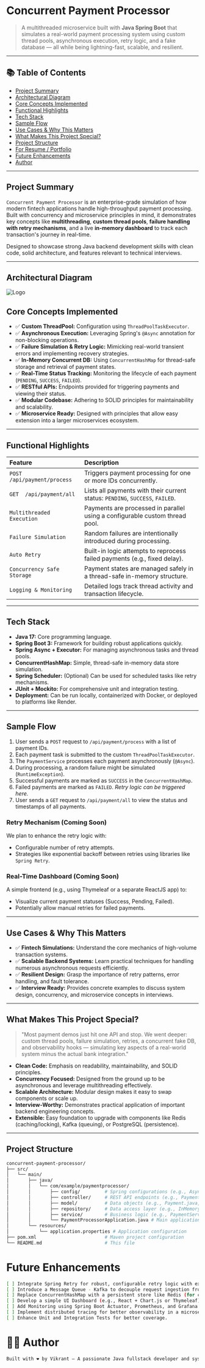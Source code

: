 # Concurrent Payment Processor

>  A multithreaded microservice built with **Java Spring Boot** that simulates a real-world payment processing system using custom thread pools, asynchronous execution, retry logic, and a fake database — all while being lightning-fast, scalable, and resilient.

---

## 📚 Table of Contents

- [ Project Summary](#-project-summary)
- [ Architectural Diagram](#-architectural-diagram)
- [ Core Concepts Implemented](#-core-concepts-implemented)
- [ Functional Highlights](#-functional-highlights)
- [ Tech Stack](#-tech-stack)
- [ Sample Flow](#-sample-flow)
- [ Use Cases & Why This Matters](#-use-cases--why-this-matters)
- [ What Makes This Project Special?](#-what-makes-this-project-special)
- [ Project Structure](#-project-structure)
- [ For Resume / Portfolio](#-for-resume--portfolio)
- [ Future Enhancements](#️-future-enhancements)
- [ Author](#-author)

---

##  Project Summary

`Concurrent Payment Processor` is an enterprise-grade simulation of how modern fintech applications handle high-throughput payment processing. Built with concurrency and microservice principles in mind, it demonstrates key concepts like **multithreading**, **custom thread pools**, **failure handling with retry mechanisms**, and a live **in-memory dashboard** to track each transaction's journey in real-time.

Designed to showcase strong Java backend development skills with clean code, solid architecture, and features relevant to technical interviews.

---

## Architectural Diagram
![Logo](./src/images/architectural_diagram_1.png)



##  Core Concepts Implemented

-   ✅ **Custom ThreadPool:** Configuration using `ThreadPoolTaskExecutor`.
-   ✅ **Asynchronous Execution:** Leveraging Spring's `@Async` annotation for non-blocking operations.
-   ✅ **Failure Simulation & Retry Logic:** Mimicking real-world transient errors and implementing recovery strategies.
-   ✅ **In-Memory Concurrent DB:** Using `ConcurrentHashMap` for thread-safe storage and retrieval of payment states.
-   ✅ **Real-Time Status Tracking:** Monitoring the lifecycle of each payment (`PENDING`, `SUCCESS`, `FAILED`).
-   ✅ **RESTful APIs:** Endpoints provided for triggering payments and viewing their status.
-   ✅ **Modular Codebase:** Adhering to SOLID principles for maintainability and scalability.
-   ✅ **Microservice Ready:** Designed with principles that allow easy extension into a larger microservices ecosystem.

---

##  Functional Highlights

| Feature                  | Description                                                                 |
| :----------------------- | :-------------------------------------------------------------------------- |
| `POST /api/payment/process` | Triggers payment processing for one or more IDs concurrently.                 |
| `GET  /api/payment/all`   | Lists all payments with their current status: `PENDING`, `SUCCESS`, `FAILED`. |
| `Multithreaded Execution`  | Payments are processed in parallel using a configurable custom thread pool. |
| `Failure Simulation`     | Random failures are intentionally introduced during processing.             |
| `Auto Retry`             | Built-in logic attempts to reprocess failed payments (e.g., fixed delay).   |
| `Concurrency Safe Storage` | Payment states are managed safely in a thread-safe in-memory structure.     |
| `Logging & Monitoring`   | Detailed logs track thread activity and transaction lifecycle.              |

---

##  Tech Stack

-    **Java 17:** Core programming language.
-    **Spring Boot 3:** Framework for building robust applications quickly.
-    **Spring Async + Executor:** For managing asynchronous tasks and thread pools.
-    **ConcurrentHashMap:** Simple, thread-safe in-memory data store simulation.
-    **Spring Scheduler:** (Optional) Can be used for scheduled tasks like retry mechanisms.
-    **JUnit + Mockito:** For comprehensive unit and integration testing.
-    **Deployment:** Can be run locally, containerized with Docker, or deployed to platforms like Render.

---

##  Sample Flow

1.  User sends a `POST` request to `/api/payment/process` with a list of payment IDs.
2.  Each payment task is submitted to the custom `ThreadPoolTaskExecutor`.
3.  The `PaymentService` processes each payment asynchronously (`@Async`).
4.  During processing, a random failure might be simulated (`RuntimeException`).
5.  Successful payments are marked as `SUCCESS` in the `ConcurrentHashMap`.
6.  Failed payments are marked as `FAILED`. *Retry logic can be triggered here.*
7.  User sends a `GET` request to `/api/payment/all` to view the status and timestamps of all payments.

###  Retry Mechanism (Coming Soon)

We plan to enhance the retry logic with:

-   Configurable number of retry attempts.
-   Strategies like exponential backoff between retries using libraries like `Spring Retry`.

###  Real-Time Dashboard (Coming Soon)

A simple frontend (e.g., using Thymeleaf or a separate ReactJS app) to:

-   Visualize current payment statuses (Success, Pending, Failed).
-   Potentially allow manual retries for failed payments.

---

##  Use Cases & Why This Matters

-   ✅ **Fintech Simulations:** Understand the core mechanics of high-volume transaction systems.
-   ✅ **Scalable Backend Systems:** Learn practical techniques for handling numerous asynchronous requests efficiently.
-   ✅ **Resilient Design:** Grasp the importance of retry patterns, error handling, and fault tolerance.
-   ✅ **Interview Ready:** Provides concrete examples to discuss system design, concurrency, and microservice concepts in interviews.

---

##  What Makes This Project Special?

> "Most payment demos just hit one API and stop. We went deeper: custom thread pools, failure simulation, retries, a concurrent fake DB, and observability hooks — simulating key aspects of a real-world system minus the actual bank integration."

-   **Clean Code:** Emphasis on readability, maintainability, and SOLID principles.
-   **Concurrency Focused:** Designed from the ground up to be asynchronous and leverage multithreading effectively.
-   **Scalable Architecture:** Modular design makes it easy to swap components or scale up.
-   **Interview-Worthy:** Demonstrates practical application of important backend engineering concepts.
-   **Extensible:** Easy foundation to upgrade with components like Redis (caching/locking), Kafka (queuing), or PostgreSQL (persistence).

---

##  Project Structure

```bash
concurrent-payment-processor/
├── src/
│   └── main/
│       ├── java/
│       │   └── com/example/paymentprocessor/
│       │       ├── config/         # Spring configurations (e.g., AsyncConfig.java)
│       │       ├── controller/     # REST API endpoints (e.g., PaymentController.java)
│       │       ├── model/          # Data objects (e.g., Payment.java, PaymentStatus.java)
│       │       ├── repository/     # Data access layer (e.g., InMemoryPaymentRepository.java)
│       │       ├── service/        # Business logic (e.g., PaymentService.java)
│       │       └── PaymentProcessorApplication.java # Main application entry point
│       └── resources/
│           └── application.properties # Application configuration
├── pom.xml                         # Maven project configuration
└── README.md                       # This file

```
#  Future Enhancements
```bash
[ ] Integrate Spring Retry for robust, configurable retry logic with exponential backoff.
[ ] Introduce a Message Queue - Kafka to decouple request ingestion from processing.
[ ] Replace ConcurrentHashMap with a persistent store like Redis (for caching/state) or a relational DB (H2, PostgreSQL).
[ ] Develop a simple UI Dashboard (e.g., React + Chart.js or Thymeleaf) for real-time monitoring.
[ ] Add Monitoring using Spring Boot Actuator, Prometheus, and Grafana.
[ ] Implement distributed tracing for better observability in a microservices context.
[ ] Enhance Unit and Integration Tests for better coverage.

```
# 🧑‍💻 Author
```bash
Built with ❤️ by Vikrant — A passionate Java fullstack developer and system design enthusiast.